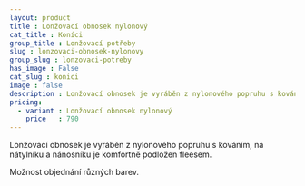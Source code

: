 ```yaml
---
layout: product
title : Lonžovací obnosek nylonový
cat_title : Koníci
group_title : Lonžovací potřeby
slug : lonzovaci-obnosek-nylonovy
group_slug : lonzovaci-potreby
has_image : False
cat_slug : konici
image : false
description : Lonžovací obnosek je vyráběn z nylonového popruhu s kováním, na nátylníku a nánosníku je komfortně podložen fleesem. 
pricing:
  - variant : Lonžovací obnosek nylonový
    price   : 790
---
```


Lonžovací obnosek je vyráběn z nylonového popruhu s kováním, 
na nátylníku a nánosníku je komfortně podložen fleesem. 

Možnost objednání různých barev.

